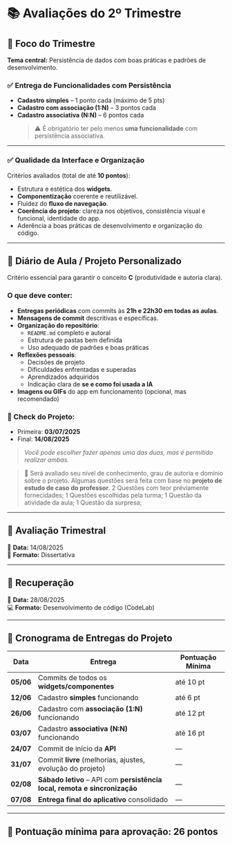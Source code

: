 # 📚 Avaliações do 2º Trimestre 

## 🎯 Foco do Trimestre
**Tema central:** Persistência de dados com boas práticas e padrões de desenvolvimento.

### ✅ Entrega de Funcionalidades com Persistência
- **Cadastro simples** – 1 ponto cada (máximo de 5 pts)
- **Cadastro com associação (1:N)** – 3 pontos cada
- **Cadastro associativa (N:N)** – 6 pontos cada  
  > ⚠️ É obrigatório ter pelo menos **uma funcionalidade** com persistência associativa.

---

### ✅ Qualidade da Interface e Organização
Critérios avaliados (total de até **10 pontos**):
- Estrutura e estética dos **widgets**.
- **Componentização** coerente e reutilizável.
- Fluidez do **fluxo de navegação**.
- **Coerência do projeto**: clareza nos objetivos, consistência visual e funcional, identidade do app.
- Aderência a boas práticas de desenvolvimento e organização do código.

---

## 📝 Diário de Aula / Projeto Personalizado

Critério essencial para garantir o conceito **C** (produtividade e autoria clara).

### O que deve conter:
- **Entregas periódicas** com commits às **21h e 22h30 em todas as aulas**.
- **Mensagens de commit** descritivas e específicas.
- **Organização do repositório**:
  - `README.md` completo e autoral
  - Estrutura de pastas bem definida
  - Uso adequado de padrões e boas práticas
- **Reflexões pessoais**:
  - Decisões de projeto
  - Dificuldades enfrentadas e superadas
  - Aprendizados adquiridos
  - Indicação clara de **se e como foi usada a IA**
- **Imagens ou GIFs** do app em funcionamento (opcional, mas recomendado)

### 📌 Check do Projeto:
- Primeira: **03/07/2025**
- Final: **14/08/2025**  
> *Você pode escolher fazer apenas uma das duas, mas é permitido realizar ambas.*

> 🧠 Será avaliado seu nível de conhecimento, grau de autoria e domínio sobre o projeto. Algumas questões será feita com base no **projeto de estudo de caso do professor**.
> 2 Questôes com teor préviamente fornecidades;
> 1 Questôes escolhidas pela turma;
> 1 Questão da atividade da aula;
> 1 Questão da surpresa;


---

## 🧠 Avaliação Trimestral
📅 **Data:** 14/08/2025  
📝 **Formato:** Dissertativa

---

## 🔁 Recuperação
📅 **Data:** 28/08/2025  
💻 **Formato:** Desenvolvimento de código (CodeLab)

---

## 📆 Cronograma de Entregas do Projeto

| Data         | Entrega                                                                 | Pontuação Mínima |
|--------------|-------------------------------------------------------------------------|---------------------|
| **05/06**    | Commits de todos os **widgets/componentes**                             | até 10 pt           |
| **12/06**    | Cadastro **simples** funcionando                                        | até 6 pt            |
| **26/06**    | Cadastro com **associação (1:N)** funcionando                           | até 12 pt           |
| **03/07**    | Cadastro **associativa (N:N)** funcionando                              | até 16 pt           |
| **24/07**    | Commit de início da **API**                                             | —                   |
| **31/07**    | Commit **livre** (melhorias, ajustes, evolução do projeto)              | —                   |
| **02/08**    | **Sábado letivo** – API com **persistência local, remota e sincronização** | —                |
| **07/08**    | **Entrega final do aplicativo** consolidado                             | —                   |

---

## 📌 Pontuação mínima para aprovação: **26 pontos**

